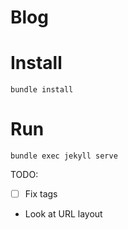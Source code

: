# Blog

# Install

```
bundle install
```

# Run
```
bundle exec jekyll serve
```

TODO:

- [ ] Fix tags
- Look at URL layout
